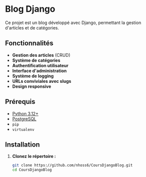 # Blog Django

Ce projet est un blog développé avec Django, permettant la gestion d'articles et de catégories.

## Fonctionnalités

- **Gestion des articles** (CRUD)
- **Système de catégories**
- **Authentification utilisateur**
- **Interface d'administration**
- **Système de logging**
- **URLs conviviales avec slugs**
- **Design responsive**

## Prérequis

- [Python 3.12+](https://www.python.org/downloads/)
- [PostgreSQL](https://www.postgresql.org/download/)
- `pip`
- `virtualenv`

## Installation

1. **Clonez le répertoire :**

   ```bash
   git clone https://github.com/nhoss6/CoursDjangoBlog.git
   cd CoursDjangoBlog